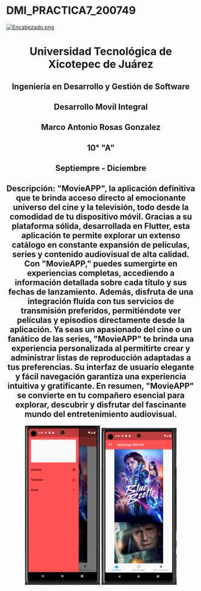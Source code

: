 # DMI_PRACTICA7_200749

[![Encabezado.png](https://i.postimg.cc/PJKtvHNC/Encabezado.png)](https://postimg.cc/K3kXCdPb)

<div align="center">
  
# Universidad Tecnológica de Xicotepec de Juárez

## Ingeniería en Desarrollo y Gestión de Software

## Desarrollo Movil Integral

## Marco Antonio Rosas Gonzalez
 
## 10° "A"

## Septiempre - Diciembre

## Descripción: "MovieAPP", la aplicación definitiva que te brinda acceso directo al emocionante universo del cine y la televisión, todo desde la comodidad de tu dispositivo móvil. Gracias a su plataforma sólida, desarrollada en Flutter, esta aplicación te permite explorar un extenso catálogo en constante expansión de películas, series y contenido audiovisual de alta calidad. Con "MovieAPP," puedes sumergirte en experiencias completas, accediendo a información detallada sobre cada título y sus fechas de lanzamiento. Además, disfruta de una integración fluida con tus servicios de transmisión preferidos, permitiéndote ver películas y episodios directamente desde la aplicación. Ya seas un apasionado del cine o un fanático de las series, "MovieAPP" te brinda una experiencia personalizada al permitirte crear y administrar listas de reproducción adaptadas a tus preferencias. Su interfaz de usuario elegante y fácil navegación garantiza una experiencia intuitiva y gratificante. En resumen, "MovieAPP" se convierte en tu compañero esencial para explorar, descubrir y disfrutar del fascinante mundo del entretenimiento audiovisual.


<p align="center">
<img src="./assets/2.png" width="200" alt="Captura de Pantalla 1">
<img src="./assets/1.png" width="200" alt="Captura de Pantalla 2">
</p>




&nbsp;
&nbsp;

&nbsp;
&nbsp;

<br>
<br>
